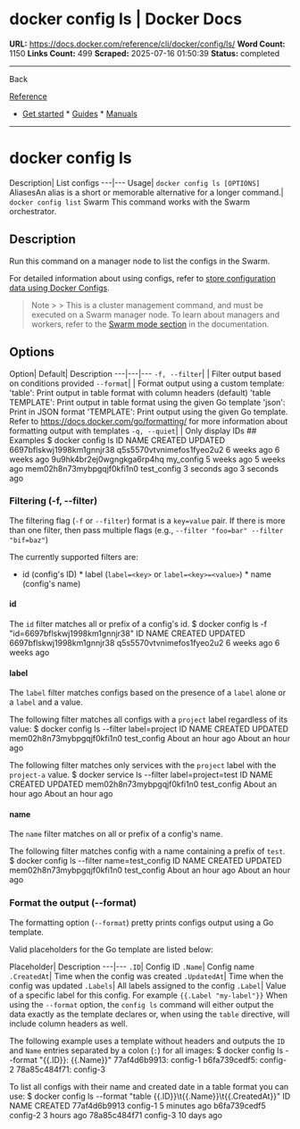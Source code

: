 # docker config ls | Docker Docs

**URL:** https://docs.docker.com/reference/cli/docker/config/ls/
**Word Count:** 1150
**Links Count:** 499
**Scraped:** 2025-07-16 01:50:39
**Status:** completed

---

Back

[Reference](https://docs.docker.com/reference/)

  * [Get started](https://docs.docker.com/get-started/)   * [Guides](https://docs.docker.com/guides/)   * [Manuals](https://docs.docker.com/manuals/)

* * *

# docker config ls

Description| List configs   ---|---   Usage| `docker config ls [OPTIONS]`   AliasesAn alias is a short or memorable alternative for a longer command.| `docker config list`      Swarm This command works with the Swarm orchestrator.

## Description

Run this command on a manager node to list the configs in the Swarm.

For detailed information about using configs, refer to [store configuration data using Docker Configs](https://docs.docker.com/engine/swarm/configs/).

> Note >  > This is a cluster management command, and must be executed on a Swarm manager node. To learn about managers and workers, refer to the [Swarm mode section](https://docs.docker.com/engine/swarm/) in the documentation.

## Options

Option| Default| Description   ---|---|---   `-f, --filter`| | Filter output based on conditions provided   `--format`| | Format output using a custom template:   'table': Print output in table format with column headers \(default\)   'table TEMPLATE': Print output in table format using the given Go template   'json': Print in JSON format   'TEMPLATE': Print output using the given Go template.   Refer to <https://docs.docker.com/go/formatting/> for more information about formatting output with templates   `-q, --quiet`| | Only display IDs      ## Examples               $ docker config ls          ID                          NAME                        CREATED             UPDATED     6697bflskwj1998km1gnnjr38   q5s5570vtvnimefos1fyeo2u2   6 weeks ago         6 weeks ago     9u9hk4br2ej0wgngkga6rp4hq   my_config                   5 weeks ago         5 weeks ago     mem02h8n73mybpgqjf0kfi1n0   test_config                 3 seconds ago       3 seconds ago     

### Filtering \(-f, --filter\)

The filtering flag \(`-f` or `--filter`\) format is a `key=value` pair. If there is more than one filter, then pass multiple flags \(e.g., `--filter "foo=bar" --filter "bif=baz"`\)

The currently supported filters are:

  * id \(config's ID\)   * label \(`label=<key>` or `label=<key>=<value>`\)   * name \(config's name\)

#### id

The `id` filter matches all or prefix of a config's id.               $ docker config ls -f "id=6697bflskwj1998km1gnnjr38"          ID                          NAME                        CREATED             UPDATED     6697bflskwj1998km1gnnjr38   q5s5570vtvnimefos1fyeo2u2   6 weeks ago         6 weeks ago     

#### label

The `label` filter matches configs based on the presence of a `label` alone or a `label` and a value.

The following filter matches all configs with a `project` label regardless of its value:               $ docker config ls --filter label=project          ID                          NAME                        CREATED             UPDATED     mem02h8n73mybpgqjf0kfi1n0   test_config                 About an hour ago   About an hour ago     

The following filter matches only services with the `project` label with the `project-a` value.               $ docker service ls --filter label=project=test          ID                          NAME                        CREATED             UPDATED     mem02h8n73mybpgqjf0kfi1n0   test_config                 About an hour ago   About an hour ago     

#### name

The `name` filter matches on all or prefix of a config's name.

The following filter matches config with a name containing a prefix of `test`.               $ docker config ls --filter name=test_config          ID                          NAME                        CREATED             UPDATED     mem02h8n73mybpgqjf0kfi1n0   test_config                 About an hour ago   About an hour ago     

### Format the output \(--format\)

The formatting option \(`--format`\) pretty prints configs output using a Go template.

Valid placeholders for the Go template are listed below:

Placeholder| Description   ---|---   `.ID`| Config ID   `.Name`| Config name   `.CreatedAt`| Time when the config was created   `.UpdatedAt`| Time when the config was updated   `.Labels`| All labels assigned to the config   `.Label`| Value of a specific label for this config. For example `{{.Label "my-label"}}`      When using the `--format` option, the `config ls` command will either output the data exactly as the template declares or, when using the `table` directive, will include column headers as well.

The following example uses a template without headers and outputs the `ID` and `Name` entries separated by a colon \(`:`\) for all images:               $ docker config ls --format "{{.ID}}: {{.Name}}"          77af4d6b9913: config-1     b6fa739cedf5: config-2     78a85c484f71: config-3     

To list all configs with their name and created date in a table format you can use:               $ docker config ls --format "table {{.ID}}\t{{.Name}}\t{{.CreatedAt}}"          ID                  NAME                      CREATED     77af4d6b9913        config-1                  5 minutes ago     b6fa739cedf5        config-2                  3 hours ago     78a85c484f71        config-3                  10 days ago